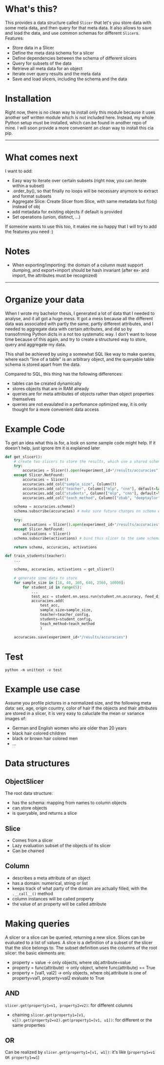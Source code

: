 # What's this?
This provides a data structure called `Slicer` that let's you store data with some meta data, and then query for that meta data. It also allows to save and load the data, and use common schemas for different `Slicer`s.
Features:
- Store data in a Slicer
- Define the meta data schema for a slicer
- Define dependencies between the schema of different slicers
- Query for subsets of the data
- Retrieve all meta data for an object
- Iterate over query results and the meta data
- Save and load slicers, including the schema and the data

# Installation
Right now, there is no clean way to install only this module because it uses another self written module which is not included here. Instead, my whole Python setup must be installed, which can be found in another repo of mine. I will soon provide a more convenient an clean way to install this cia pip.

-----------------------------------------------------------

# What comes next
I want to add:
- Easy way to iterate over certain subsets (right now, you can iterate within a subset)
- .order_by(), so that finally no loops will be necessary anymore to extract and format subsets
- Aggregate Slice: Create Slicer from Slice, with same metadata but f(obj) instead of obj
- add metadata for existing objects if default is provided
- Set operations (union, distinct, ...)

If someone wants to use this too, it makes me so happy that I will try to add the features you need :)

# Notes
- When exporting/importing: the domain of a column must support dumping, and export+import should be hash invariant (after ex- and import, the attributes must be recognized)

-----------------------------------------------------------

# Organize your data

When I wrote my bachelor thesis, I generated a lot of data that I needed to analyse, and it all got a huge mess.
It got a mess because all the different data was associated with partly the same, partly different attributes, and I needed to aggregate data with certain attributes, and did so by transofrming Python dicts in a not too systematic way. I don't want to loose time because of this again, and try to create a structured way to store, query and aggregate my data.

This shall be achieved by using a somewhat SQL like way to make queries, where each "line of a table" is an arbitrary object, and the queryable table schema is stored apart from the data.

Compared to SQL, this thing has the following differences:
- tables can be created dynamically
- stores objects that are in RAM already
- queries are for meta attributes of objects rather than object properties themselves
- queries are not evaulated in a perfomance optimized way, it is only thought for a more convenient data access

# Example Code
To get an idea what this is for, a look on some sample code might help. If it doesn't help, just ignore itm it is explained later

```Python
def get_slicer():
	# create two slicers to store the results, which use a shared schema
	try:
		accuracies = Slicer().open(experiment_id+"/results/accuracies")
	except Slicer.NotFound:
		accuracies = Slicer()
		accuracies.add_col("sample_size", Column())
		accuracies.add_col("teacher", Column(["mlp", "cnn"], default=lambda config: config["a_name"]))
		accuracies.add_col("students", Column(["mlp", "cnn"], default=lambda config: config["a_name"]))
		accuracies.add_col("teach_method", Column(["zbab", "deeptaylor"]))

	schema = accuracies.schema()
	schema.subscribe(accuracies) # make sure future changes on schema will by synced with accuracies

	try:
		activations = Slicer().open(experiment_id+"/results/accuracies")
	except Slicer.NotFound:
		activations = Slicer()
	schema.subscribe(activations) # bind this slicer to the same schema

	return schema, accuracies, activations

def train_students(teacher):
	...

	schema, accuracies, activations = get_slicer()

	# generate some data to store
	for sample_size in [10, 40, 160, 640, 2560, 10000]:
		for student_id in range(5):
			...
			test_acc = student.nn.sess.run(student.nn.accuracy, feed_dict=student_data.test_dict())
			accuracies.add(
				test_acc,
				sample_size=sample_size,
				teacher=teacher_config,
				students=student_config,
				teach_method=teach_method
				)
		
	accuracies.save(experiment_id+"/results/accuracies")
```

# Test
`python -m unittest -v test`

# Example use case
Assume you profile pictures in a normalized size, and the following meta data: sex, age, origin country, color of hair
If the objects and thair attributes are stored in a slicer, it is very easy to caluclate the mean or variance images of:
- German and English women who are older than 20 years
- black hair colored children
- black or brown hair colored men
- ...

# Data structures
## ObjectSlicer
The root data structure:
- has the schema: mapping from names to column objects
- can store objects
- is queryable, and returns a slice

## Slice
- Comes from a slicer
- Lazy evaluation subset of the objects of its slicer
- Can be chained

## Column
- describes a meta attribute of an object
- has a domain: numerical, string or list
- keeps track of what party of the domain are actually filled, with the `.__call__()` method
- column instances will be called property
- the value of an property will be called attribute

# Making queries
A slicer or a slice can be queried, returning a new slice. Slices can be evaluated to a list of values.
A slice is a definition of a subset of the slicer that the slice belongs to.
The subset definition uses the columns of the root slicer: the basic elements are:
- property = value -> only objects, where obj.attribute=value
- property = func(attribute) -> only object, where func(attribute) == True
- property = [val1, val2] -> only  objects, where obj.attribute is one of property=val1, property=val2 evaluate to True
## AND
`slicer.get(property1=v1, property2=v2)`: for different columns
- chaining `slicer.get(property1=[v1, w1]).get(property2=v2).get(property1=[v1, u1])`: for different or the same properties
## OR
Can be realized by `slicer.get(property1=[v1, w1])`: it's like (`property1=v1 OR property1=w1`)

